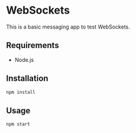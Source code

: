 # WebSockets
This is a basic messaging app to test WebSockets.

## Requirements
- Node.js

## Installation
```bash
npm install 
```

## Usage
```bash
npm start
```